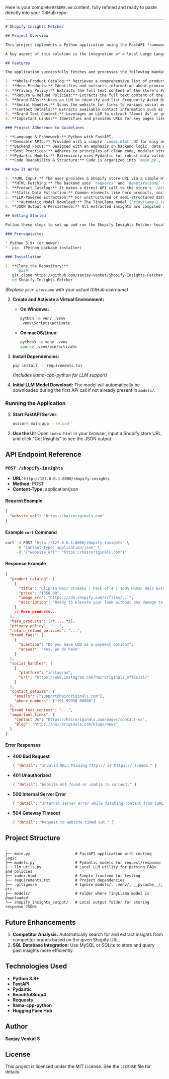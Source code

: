 Here is your complete `README.md` content, fully refined and ready to paste directly into your GitHub repo:

---

````markdown
# Shopify Insights Fetcher

## Project Overview

This project implements a Python application using the FastAPI framework to extract comprehensive insights from any given Shopify e-commerce store URL. Developed as part of a GenAI Developer Intern Assignment, it focuses on building a robust, maintainable, and scalable backend system capable of fetching various data points, including product catalogs, brand policies, social media presence, and general brand context.

A key aspect of this solution is the integration of a local Large Language Model (LLM) – specifically, TinyLlama – to intelligently structure and extract information from less organized web content, such as FAQs and descriptive brand text.

## Features

The application successfully fetches and processes the following mandatory insights/datapoints from Shopify stores:

1. **Whole Product Catalog:** Retrieves a comprehensive list of products available in the store by leveraging the `/products.json` endpoint. Each product includes details like title, price, image, and description.
2. **Hero Products:** Identifies and extracts information about prominent or featured products displayed directly on the store's homepage.
3. **Privacy Policy:** Extracts the full text content of the store's Privacy Policy.
4. **Return & Refund Policies:** Extracts the full text content of the store's Return and Refund Policies.
5. **Brand FAQs:** Uses an LLM to identify and list Frequently Asked Questions (FAQs) along with their corresponding answers, even from unstructured text.
6. **Social Handles:** Scans the website for links to various social media platforms (e.g., Instagram, Facebook, TikTok, Twitter/X, YouTube, LinkedIn), providing their URLs.
7. **Contact Details:** Extracts available contact information such as email address(es) and phone number(s) found on the website.
8. **Brand Text Context:** Leverages an LLM to extract "About Us" or general descriptive text about the brand from the website.
9. **Important Links:** Identifies and provides URLs for key pages like Order Tracking, Contact Us, and Blog sections.

### Project Adherence to Guidelines

* **Language & Framework:** Python with FastAPI.
* **Demoable APIs:** Provided with a simple `index.html` UI for easy demonstration.
* **Backend Focus:** Designed with an emphasis on backend logic, data extraction, and LLM integration.
* **Best Practices:** Adheres to principles of clean code, modular structure (using Pydantic models), and RESTful API design. Edge-case handling for network errors and invalid URLs is implemented.
* **Pydantic Models:** Extensively uses Pydantic for robust data validation and clear API response structuring.
* **Code Readability & Structure:** Code is organized into `main.py`, `models.py`, and `llm_utils.py` for logical separation.

## How It Works

1. **URL Input:** The user provides a Shopify store URL via a simple HTML interface.
2. **HTML Fetching:** The backend uses `requests` and `BeautifulSoup` to fetch and parse the store's HTML content.
3. **Product Catalog:** It makes a direct API call to the store's `/products.json` endpoint to get the comprehensive product list.
4. **Static Data Extraction:** Common elements like hero products, social links, and contact details are extracted using `BeautifulSoup` and regular expressions.
5. **LLM-Powered Extraction:** For unstructured or semi-structured data (like policies, FAQs, and general brand context), a locally hosted TinyLlama model (via `llama-cpp-python`) is employed. The model is prompted to extract and format this information into a structured JSON.
   * **Automatic Model Download:** The TinyLlama model (`tinyllama-1.1b-chat-v0.3.Q4_K_M.gguf`) is automatically downloaded from Hugging Face Hub (`TheBloke/TinyLlama-1.1B-Chat-v0.3-GGUF`) into the `models/` directory upon the first run if not already present.
6. **JSON Output & Persistence:** All extracted insights are compiled into a `BrandContext` Pydantic model. This JSON response is sent back to the frontend and also saved as a `.json` file within the `shopify_insights_output/` directory in the project root for local persistence.

## Getting Started

Follow these steps to set up and run the Shopify Insights Fetcher locally.

### Prerequisites

* Python 3.9+ (or newer)
* `pip` (Python package installer)

### Installation

1. **Clone the Repository:**
   ```bash
   git clone https://github.com/sanjay-venkat/Shopify-Insights-Fetcher.git
   cd Shopify-Insights-Fetcher
````

*(Replace `your-username` with your actual GitHub username)*

2. **Create and Activate a Virtual Environment:**

   * **On Windows:**

     ```bash
     python -m venv .venv
     .venv\Scripts\activate
     ```
   * **On macOS/Linux:**

     ```bash
     python3 -m venv .venv
     source .venv/bin/activate
     ```

3. **Install Dependencies:**

   ```bash
   pip install -r requirements.txt
   ```

   *(Includes llama-cpp-python for LLM support)*

4. **Initial LLM Model Download:**
   The model will automatically be downloaded during the first API call if not already present in `models/`.

### Running the Application

1. **Start FastAPI Server:**

   ```bash
   uvicorn main:app --reload
   ```

2. **Use the UI:**
   Open `index.html` in your browser, input a Shopify store URL, and click "Get Insights" to see the JSON output.

## API Endpoint Reference

### `POST /shopify-insights`

* **URL:** `http://127.0.0.1:8000/shopify-insights`
* **Method:** POST
* **Content-Type:** application/json

#### Request Example

```json
{
  "website_url": "https://hairoriginals.com"
}
```

#### Example `curl` Command

```bash
curl -X POST "http://127.0.0.1:8000/shopify-insights" \
     -H "Content-Type: application/json" \
     -d '{"website_url": "https://hairoriginals.com"}'
```

#### Response Example

```json
{
  "product_catalog": [
    {
      "title": "Clip-In Hair Streaks | Pack of 4 | 100% Human Hair Extensions",
      "price": "1350.00",
      "image_src": "https://cdn.shopify.com/s/files/...",
      "description": "Ready to elevate your look without any damage to your natural hair?..."
    }
    // More products...
  ],
  "hero_products": [/* ... */],
  "privacy_policy": "...",
  "return_refund_policies": "...",
  "brand_faqs": [
    {
      "question": "Do you have COD as a payment option?",
      "answer": "Yes, we do have"
    }
  ],
  "social_handles": [
    {
      "platform": "instagram",
      "url": "https://www.instagram.com/hairoriginals_official/"
    }
  ],
  "contact_details": {
    "emails": ["support@hairoriginals.com"],
    "phone_numbers": ["+91 99990 00000"]
  },
  "brand_text_context": "...",
  "important_links": {
    "Contact Us": "https://hairoriginals.com/pages/contact-us",
    "Blog": "https://hairoriginals.com/blogs/news"
  }
}
```

#### Error Responses

* **400 Bad Request**

  ```json
  { "detail": "Invalid URL: Missing http:// or https:// schema." }
  ```
* **401 Unauthorized**

  ```json
  { "detail": "Website not found or unable to connect." }
  ```
* **500 Internal Server Error**

  ```json
  { "detail": "Internal server error while fetching content from [URL]: [error_message]" }
  ```
* **504 Gateway Timeout**

  ```json
  { "detail": "Request to website timed out." }
  ```

## Project Structure

```
.
├── main.py                    # FastAPI application with routing logic
├── models.py                  # Pydantic models for request/response
├── llm_utils.py               # Local LLM utility for parsing FAQs and policies
├── index.html                 # Simple frontend for testing
├── requirements.txt           # Project dependencies
├── .gitignore                 # Ignore models/, .venv/, __pycache__/, etc.
├── models/                    # Folder where TinyLlama model is downloaded
└── shopify_insights_output/   # Local output folder for storing response JSONs
```

## Future Enhancements

1. **Competitor Analysis:** Automatically search for and extract insights from competitor brands based on the given Shopify URL.
2. **SQL Database Integration:** Use MySQL or SQLite to store and query past insights more efficiently.

## Technologies Used

* **Python 3.9+**
* **FastAPI**
* **Pydantic**
* **BeautifulSoup4**
* **Requests**
* **llama-cpp-python**
* **Hugging Face Hub**

## Author

**Sanjay Venkat S**

## License

This project is licensed under the MIT License. See the `LICENSE` file for details.

